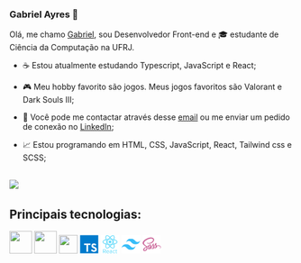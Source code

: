 ### Gabriel Ayres 👋

Olá, me chamo [Gabriel](https://www.linkedin.com/in/gabrielayresdev/), sou Desenvolvedor Front-end e 🎓 estudante de Ciência da Computação na UFRJ.

- :coffee: Estou atualmente estudando Typescript, JavaScript e React;

- :video_game: Meu hobby favorito são jogos. Meus jogos favoritos são Valorant e Dark Souls III;  

- :e-mail: Você pode me contactar através desse [email](https://www.linkedin.com/in/gabriel-ayres-fortunato/) ou me enviar um pedido de conexão no [LinkedIn](https://www.linkedin.com/in/gabrielayresdev/);
  
- 📈 Estou programando em HTML, CSS, JavaScript, React, Tailwind css e SCSS;
<br />


<picture>
    <source media="(prefers-color-scheme: dark)" srcset="https://github-readme-streak-stats.herokuapp.com?user=gabrielayresdev&theme=dark&hide_border=true&locale=pt_BR" />
    <img src="https://streak-stats.demolab.com?user=gabrielayresdev&theme=default" />
</picture>


## Principais tecnologias:
<img src="https://cdn.jsdelivr.net/gh/devicons/devicon/icons/html5/html5-original-wordmark.svg"  width="40" height="40" /> <img src="https://cdn.jsdelivr.net/gh/devicons/devicon/icons/css3/css3-original-wordmark.svg"   width="40" height="40" />  <img src="https://cdn.jsdelivr.net/gh/devicons/devicon/icons/javascript//javascript-original.svg"   width="33" height="33" />  <img src="https://github.com/devicons/devicon/blob/master/icons/typescript/typescript-original.svg"   width="33" height="33" />  <img src="https://github.com/devicons/devicon/blob/master/icons/react/react-original-wordmark.svg"   width="33" height="33" />  <img src="https://github.com/devicons/devicon/blob/master/icons/tailwindcss/tailwindcss-plain.svg"   width="33" height="33" />  <img src="https://github.com/devicons/devicon/blob/master/icons/sass/sass-original.svg"   width="33" height="33" />

